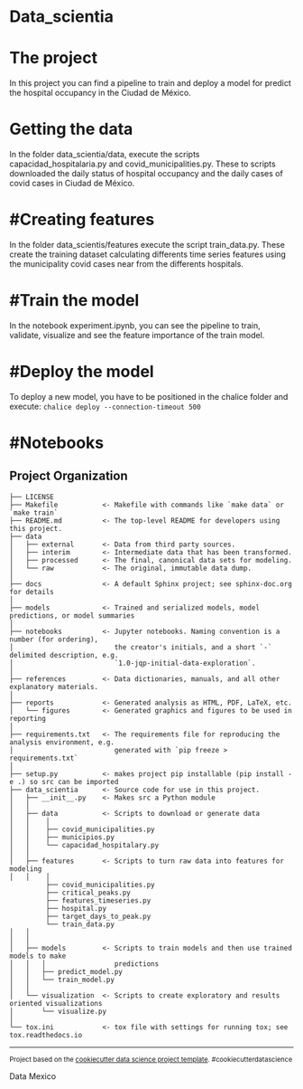 Data_scientia
==============================

The project
==============================
In this project you can find a pipeline to train and 
deploy a model for predict the hospital occupancy in 
the Ciudad de México.


Getting the data
==============================
In the folder data_scientia/data, execute the scripts 
capacidad_hospitalaria.py and covid_municipalities.py. 
These to scripts downloaded the daily status of hospital 
occupancy and the daily cases of covid cases in Ciudad 
de México.

#Creating features
==============================
In the folder data_scientis/features execute the script
train_data.py. These create the training dataset calculating
differents time series features using the municipality covid
cases near from the differents hospitals. 

#Train the model
==============================
In the notebook experiment.ipynb, you can see the pipeline
to train, validate, visualize and see the feature
importance of the train model.

#Deploy the model
==============================
To deploy a new model, you have to be positioned in the 
chalice folder and execute: `chalice deploy --connection-timeout 500 `

#Notebooks
==============================
Project Organization
------------

    ├── LICENSE
    ├── Makefile           <- Makefile with commands like `make data` or `make train`
    ├── README.md          <- The top-level README for developers using this project.
    ├── data
    │   ├── external       <- Data from third party sources.
    │   ├── interim        <- Intermediate data that has been transformed.
    │   ├── processed      <- The final, canonical data sets for modeling.
    │   └── raw            <- The original, immutable data dump.
    │
    ├── docs               <- A default Sphinx project; see sphinx-doc.org for details
    │
    ├── models             <- Trained and serialized models, model predictions, or model summaries
    │
    ├── notebooks          <- Jupyter notebooks. Naming convention is a number (for ordering),
    │                         the creator's initials, and a short `-` delimited description, e.g.
    │                         `1.0-jqp-initial-data-exploration`.
    │
    ├── references         <- Data dictionaries, manuals, and all other explanatory materials.
    │
    ├── reports            <- Generated analysis as HTML, PDF, LaTeX, etc.
    │   └── figures        <- Generated graphics and figures to be used in reporting
    │
    ├── requirements.txt   <- The requirements file for reproducing the analysis environment, e.g.
    │                         generated with `pip freeze > requirements.txt`
    │
    ├── setup.py           <- makes project pip installable (pip install -e .) so src can be imported
    ├── data_scientia      <- Source code for use in this project.
    │   ├── __init__.py    <- Makes src a Python module
    │   │
    │   ├── data           <- Scripts to download or generate data
    │   │    │
    │   │    ├── covid_municipalities.py
    │   │    ├── municipios.py
    │   │    └── capacidad_hospitalary.py
    │   │
    │   ├── features       <- Scripts to turn raw data into features for modeling
    │   │    │ 
             ├── covid_municipalities.py
             ├── critical_peaks.py
             ├── features_timeseries.py
             ├── hospital.py
             ├── target_days_to_peak.py
             └── train_data.py
    │   │    
    │   │
    │   ├── models         <- Scripts to train models and then use trained models to make
    │   │   │                 predictions
    │   │   ├── predict_model.py
    │   │   └── train_model.py
    │   │
    │   └── visualization  <- Scripts to create exploratory and results oriented visualizations
    │       └── visualize.py
    │
    └── tox.ini            <- tox file with settings for running tox; see tox.readthedocs.io


--------

<p><small>Project based on the <a target="_blank" href="https://drivendata.github.io/cookiecutter-data-science/">cookiecutter data science project template</a>. #cookiecutterdatascience</small></p>

Data Mexico
